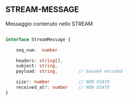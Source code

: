 ## STREAM-MESSAGE

Messaggio contenuto nello STREAM

```typescript

interface StreamMessage {

    seq_num:  number

    headers: string[],
    subject: string,
    payload: string,        // base64 encoded

    size?: number           // NON USATO
    received_at?: number    // NON USATO
}

```
